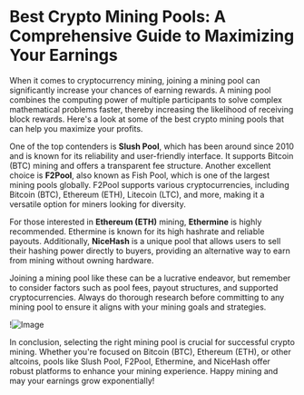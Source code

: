 # Best Crypto Mining Pools: A Comprehensive Guide to Maximizing Your Earnings

When it comes to cryptocurrency mining, joining a mining pool can significantly increase your chances of earning rewards. A mining pool combines the computing power of multiple participants to solve complex mathematical problems faster, thereby increasing the likelihood of receiving block rewards. Here's a look at some of the best crypto mining pools that can help you maximize your profits.

One of the top contenders is **Slush Pool**, which has been around since 2010 and is known for its reliability and user-friendly interface. It supports Bitcoin (BTC) mining and offers a transparent fee structure. Another excellent choice is **F2Pool**, also known as Fish Pool, which is one of the largest mining pools globally. F2Pool supports various cryptocurrencies, including Bitcoin (BTC), Ethereum (ETH), Litecoin (LTC), and more, making it a versatile option for miners looking for diversity.

For those interested in **Ethereum (ETH)** mining, **Ethermine** is highly recommended. Ethermine is known for its high hashrate and reliable payouts. Additionally, **NiceHash** is a unique pool that allows users to sell their hashing power directly to buyers, providing an alternative way to earn from mining without owning hardware.

Joining a mining pool like these can be a lucrative endeavor, but remember to consider factors such as pool fees, payout structures, and supported cryptocurrencies. Always do thorough research before committing to any mining pool to ensure it aligns with your mining goals and strategies.

!![Image](https://github.com/user-attachments/assets/057c907c-805e-4310-a052-f5031067f3de)

In conclusion, selecting the right mining pool is crucial for successful crypto mining. Whether you're focused on Bitcoin (BTC), Ethereum (ETH), or other altcoins, pools like Slush Pool, F2Pool, Ethermine, and NiceHash offer robust platforms to enhance your mining experience. Happy mining and may your earnings grow exponentially!